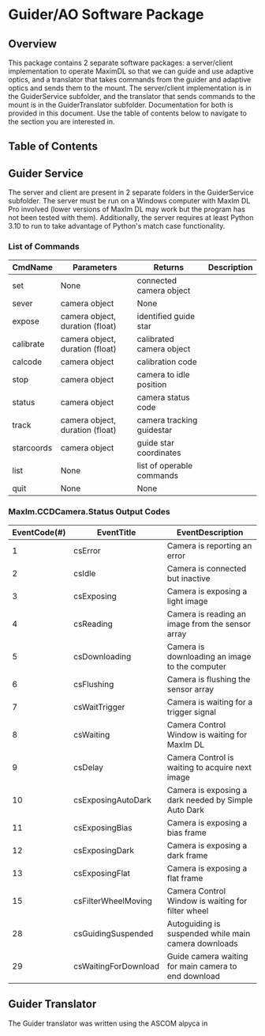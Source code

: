 # Guider/AO Software Package

## Overview
This package contains 2 separate software packages: a server/client implementation to operate MaximDL so that we can guide and use adaptive optics, and a translator that takes commands from the guider and adaptive optics and sends them to the mount.  The server/client implementation is in the GuiderService subfolder, and the translator that sends commands to the mount is in the GuiderTranslator subfolder.  Documentation for both is provided in this document.  Use the table of contents below to navigate to the section you are interested in.

## Table of Contents

## Guider Service

The server and client are present in 2 separate folders in the GuiderService subfolder.  The server must be run on a Windows computer with MaxIm DL Pro involved (lower versions of MaxIm DL may work but the program has not been tested with them).  Additionally, the server requires at least Python 3.10 to run to take advantage of Python's match case functionality.

### List of Commands

| CmdName    | Parameters                      | Returns                   | Description               |
|------------|---------------------------------|---------------------------|---------------------------|
| set        | None                            | connected camera object   |                       
| sever      | camera object                   | None                      |
| expose     | camera object, duration (float) | identified guide star     |
| calibrate  | camera object, duration (float) | calibrated camera object  |
| calcode    | camera object                   | calibration code          |
| stop       | camera object                   | camera to idle position   |
| status     | camera object                   | camera status code        |
| track      | camera object, duration (float) | camera tracking guidestar |
| starcoords | camera object                   | guide star coordinates    |
| list       | None                            | list of operable commands |
| quit       | None                            | None                      | 


### MaxIm.CCDCamera.Status Output Codes

| EventCode(#) | EventTitle           |EventDescription                                      |
|--------------|----------------------|------------------------------------------------------|
| 1            | csError              | Camera is reporting an error                         |
| 2            | csIdle               | Camera is connected but inactive                     |
| 3            | csExposing           | Camera is exposing a light image                     |
| 4            | csReading            | Camera is reading an image from the sensor array     |
| 5            | csDownloading        | Camera is downloading an image to the computer       |
| 6            | csFlushing           | Camera is flushing the sensor array                  |
| 7            | csWaitTrigger        | Camera is waiting for a trigger signal               |
| 8            | csWaiting            | Camera Control Window is waiting for MaxIm DL        |
| 9            | csDelay              | Camera Control is waiting to acquire next image      |
| 10           | csExposingAutoDark   | Camera is exposing a dark needed by Simple Auto Dark |
| 11           | csExposingBias       | Camera is exposing a bias frame                      |
| 12           | csExposingDark       | Camera is exposing a dark frame                      |
| 13           | csExposingFlat       | Camera is exposing a flat frame                      |
| 15           | csFilterWheelMoving  | Camera Control Window is waiting for filter wheel    |
| 28           | csGuidingSuspended   | Autoguiding is suspended while main camera downloads |
| 29           | csWaitingForDownload | Guide camera waiting for main camera to end download |

## Guider Translator

The Guider translator was written using the ASCOM alpyca in
